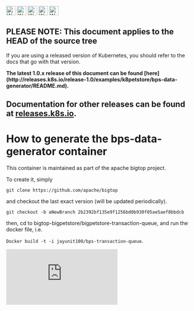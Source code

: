 <!-- BEGIN MUNGE: UNVERSIONED_WARNING -->

<!-- BEGIN STRIP_FOR_RELEASE -->

<img src="http://kubernetes.io/img/warning.png" alt="WARNING"
     width="25" height="25">
<img src="http://kubernetes.io/img/warning.png" alt="WARNING"
     width="25" height="25">
<img src="http://kubernetes.io/img/warning.png" alt="WARNING"
     width="25" height="25">
<img src="http://kubernetes.io/img/warning.png" alt="WARNING"
     width="25" height="25">
<img src="http://kubernetes.io/img/warning.png" alt="WARNING"
     width="25" height="25">

<h2>PLEASE NOTE: This document applies to the HEAD of the source tree</h2>

If you are using a released version of Kubernetes, you should
refer to the docs that go with that version.

<strong>
The latest 1.0.x release of this document can be found
[here](http://releases.k8s.io/release-1.0/examples/k8petstore/bps-data-generator/README.md).

Documentation for other releases can be found at
[releases.k8s.io](http://releases.k8s.io).
</strong>
--

<!-- END STRIP_FOR_RELEASE -->

<!-- END MUNGE: UNVERSIONED_WARNING -->

# How to generate the bps-data-generator container #

This container is maintained as part of the apache bigtop project.

To create it, simply 

`git clone https://github.com/apache/bigtop`

and checkout the last exact version (will be updated periodically).

`git checkout -b aNewBranch 2b2392bf135e9f1256bd0b930f05ae5aef8bbdcb`

then, cd to bigtop-bigpetstore/bigpetstore-transaction-queue, and run the docker file, i.e. 

`Docker build -t -i jayunit100/bps-transaction-queue`.


<!-- BEGIN MUNGE: GENERATED_ANALYTICS -->
[![Analytics](https://kubernetes-site.appspot.com/UA-36037335-10/GitHub/examples/k8petstore/bps-data-generator/README.md?pixel)]()
<!-- END MUNGE: GENERATED_ANALYTICS -->

